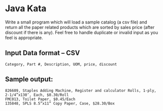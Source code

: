 # Java Kata
Write a small program which will load a sample catalog (a csv file) and return all
the paper related products which are sorted by sales price (after discount if there
is any). Feel free to handle duplicate or invalid input as you feel is appropriate.

## Input Data format – CSV
```
Category, Part #, Description, UOM, price, discount
```

## Sample output:
```
826609, Staples Adding Machine, Register and calculator Rolls, 1-ply, 2-1/4”x130’, Each, $0.30/Roll
FMC013, Toilet Paper, $0.45/Each
135848, SPLS 8.5”x11” Copy Paper, Case, $28.30/Box
```